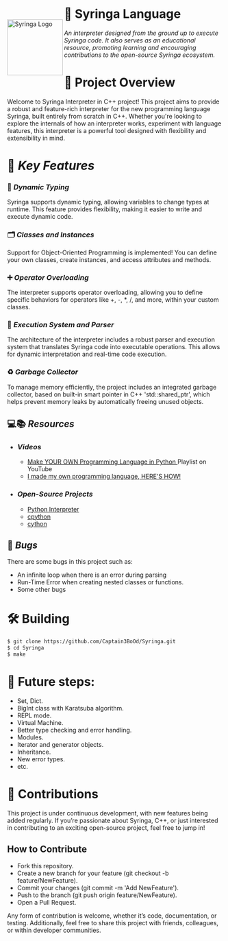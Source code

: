 <div>
  <img src="Syringa.ico" alt="Syringa Logo" align="left" width="130" height="130" style="margin-top: 30px;">
  <h1>💉 Syringa Language</h1>
</div>

_An interpreter designed from the ground up to execute Syringa code. It also serves as an educational resource, promoting learning and encouraging contributions to the open-source Syringa ecosystem._

# 👀 Project Overview

Welcome to Syringa Interpreter in C++ project! This project aims to provide a robust and feature-rich interpreter for the new programming language Syringa, built entirely from scratch in C++. Whether you're looking to explore the internals of how an interpreter works, experiment with language features, this interpreter is a powerful tool designed with flexibility and extensibility in mind.

# 🔑 _Key Features_
  ### 🧠 _Dynamic Typing_
Syringa supports dynamic typing, allowing variables to change types at runtime. This feature provides flexibility, making it easier to write and execute dynamic code.

  ### 🗂️ _Classes and Instances_
Support for Object-Oriented Programming is implemented! You can define your own classes, create instances, and access attributes and methods.

  ### ➕ _Operator Overloading_
The interpreter supports operator overloading, allowing you to define specific behaviors for operators like +, -, *, /, and more, within your custom classes.

  ### 📜 _Execution System and Parser_
The architecture of the interpreter includes a robust parser and execution system that translates Syringa code into executable operations. This allows for dynamic interpretation and real-time code execution.

  ### ♻️ _Garbage Collector_
To manage memory efficiently, the project includes an integrated garbage collector, based on built-in smart pointer in C++ 'std::shared_ptr', which helps prevent memory leaks by automatically freeing unused objects.

## 💻📚 _Resources_
  + ### _Videos_
    + [Make YOUR OWN Programming Language in Python
](https://youtu.be/Eythq9848Fg?si=fLQSmZx4BOOp2s44) Playlist on YouTube
    + [I made my own programming language, HERE'S HOW!
](https://youtu.be/4Wn54XtgeJM?si=TiR2qOobqEuywqfQ)
  + ### _Open-Source Projects_
    + [Python Interpreter](https://github.com/BRCode4Fun/Python-Interpreter)
    + [cpython](https://github.com/python/cpython)
    + [cython](https://github.com/cython/cython)

## 🐞 _Bugs_
There are some bugs in this project such as:
  + An infinite loop when there is an error during parsing
  + Run-Time Error when creating nested classes or functions.
  + Some other bugs




# 🛠️ Building

```bash
$ git clone https://github.com/Captain3BoOd/Syringa.git
$ cd Syringa
$ make
```

# 🚀 Future steps:

  + Set, Dict.
  + BigInt class with Karatsuba algorithm.
  + REPL mode.
  + Virtual Machine.
  + Better type checking and error handling.
  + Modules.
  + Iterator and generator objects.
  + Inheritance.
  + New error types.
  + etc.

# 🤝 Contributions
This project is under continuous development, with new features being added regularly. If you’re passionate about Syringa, C++, or just interested in contributing to an exciting open-source project, feel free to jump in!

## How to Contribute

 + Fork this repository.
 + Create a new branch for your feature (git checkout -b feature/NewFeature).
 + Commit your changes (git commit -m 'Add NewFeature').
 + Push to the branch (git push origin feature/NewFeature).
 + Open a Pull Request.

Any form of contribution is welcome, whether it’s code, documentation, or testing. Additionally, feel free to share this project with friends, colleagues, or within developer communities.
